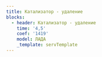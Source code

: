 ```yaml
---
title: Катализатор - удаление
blocks:
  - header: Катализатор - удаление
    time: '4,5'
    coef: '1419'
    model: ЛАДА
    _template: servTemplate
---
```

        